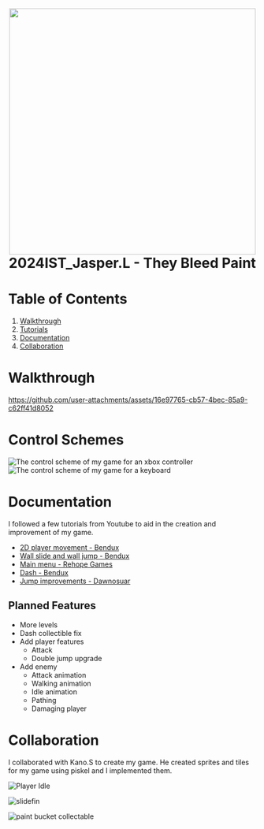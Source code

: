 <h1 align="center">
 <img src="https://github.com/user-attachments/assets/92e5e71a-85b8-48f2-b7c0-8a8ae8c2c638" | width=500>
  <br />
 2024IST_Jasper.L - They Bleed Paint
</h1>

# Table of Contents

1. [Walkthrough](https://github.com/TempeHS/2024IST_Jasper.L_?tab=readme-ov-file#walkthrough)
2. [Tutorials](https://github.com/TempeHS/2024IST_Jasper.L_?tab=readme-ov-file#tutorials)
3. [Documentation](https://github.com/TempeHS/2024IST_Jasper.L_?tab=readme-ov-file#documentation)
4. [Collaboration](https://github.com/TempeHS/2024IST_Jasper.L_?tab=readme-ov-file#collaboration)

# Walkthrough

https://github.com/user-attachments/assets/16e97765-cb57-4bec-85a9-c62ff41d8052

# Control Schemes

![The control scheme of my game for an xbox controller](https://github.com/user-attachments/assets/9d09c65f-24d2-4789-90e9-47b714064592)
![The control scheme of my game for a keyboard](https://github.com/user-attachments/assets/ed4f858b-429b-4a59-bb0d-030d02c57439)

# Documentation

I followed a few tutorials from Youtube to aid in the creation and improvement of my game.
- [2D player movement - Bendux](https://www.youtube.com/watch?v=K1xZ-rycYY8)
- [Wall slide and wall jump - Bendux](https://www.youtube.com/watch?v=O6VX6Ro7EtA&t=1s)
- [Main menu - Rehope Games](https://www.youtube.com/watch?v=DX7HyN7oJjE)
- [Dash - Bendux](https://www.youtube.com/watch?v=2kFGmuPHiA0)
- [Jump improvements - Dawnosuar](https://www.youtube.com/watch?v=2S3g8CgBG1g)

## Planned Features
- More levels
- Dash collectible fix
- Add player features
  - Attack
  - Double jump upgrade
- Add enemy
  - Attack animation
  - Walking animation
  - Idle animation
  - Pathing
  - Damaging player

# Collaboration

I collaborated with Kano.S to create my game. He created sprites and tiles for my game using piskel and I implemented them.<p>

![Player Idle](https://github.com/user-attachments/assets/e9d64654-7ff7-4e5b-aad5-d7c79dcb1a5f)<p>
![slidefin](https://github.com/user-attachments/assets/5c1dc78a-c110-4f4a-ae55-3783037bfea0)<p>
![paint bucket collectable](https://github.com/user-attachments/assets/27b6e5fe-d5b0-4e90-a0ab-f856d4df2a20)<p>
